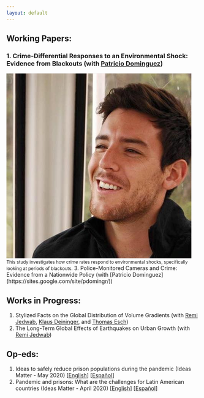 ```yaml
---
layout: default
---
```


## Working Papers:

### 1. Crime-Differential Responses to an Environmental Shock: Evidence from Blackouts (with [Patricio Dominguez](https://sites.google.com/site/pdomingr/))

<img src="photo.jpg" alt="Crime-Differential Responses to an Environmental Shock" style="float: left; margin-right: 20px;">
<small>This study investigates how crime rates respond to environmental shocks, specifically looking at periods of blackouts.</small>
3. Police-Monitored Cameras and Crime: Evidence from a Nationwide Policy (with [Patricio Dominguez](https://sites.google.com/site/pdomingr/))

## Works in Progress:
1. Stylized Facts on the Global Distribution of Volume Gradients (with [Remi Jedwab](https://www.remijedwab.com/), [Klaus Deininger](https://www.worldbank.org/en/about/people/k/klaus-deininger), and [Thomas Esch](https://scholar.google.de/citations?user=g2OVq2cAAAAJ&hl=de))
2. The Long-Term Global Effects of Earthquakes on Urban Growth (with [Remi Jedwab](https://www.remijedwab.com/))

## Op-eds:

1. Ideas to safely reduce prison populations during the pandemic (Ideas Matter - May 2020) [[English](https://blogs.iadb.org/ideas-matter/en/ideas-to-safely-reduce-prison-populations-during-the-pandemic/)] [[Español](https://blogs.iadb.org/ideas-que-cuentan/es/ideas-para-reducir-la-poblacion-carcelaria-de-manera-segura-ante-la-pandemia/)]
2. Pandemic and prisons: What are the challenges for Latin American countries (Ideas Matter - April 2020) [[English](https://blogs.iadb.org/ideas-matter/en/pandemic-and-prisons-what-are-the-challenges-for-latin-american-governments/)] [[Español](https://blogs.iadb.org/ideas-que-cuentan/es/la-pandemia-y-las-prisiones-cuales-son-los-desafios-para-los-gobiernos-de-america-latina/)]
